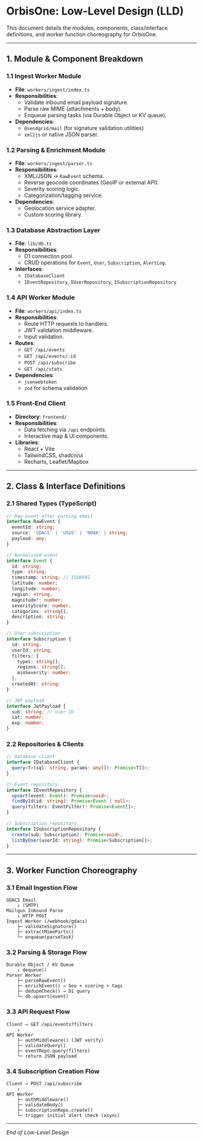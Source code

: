 # OrbisOne: Low-Level Design (LLD)

This document details the modules, components, class/interface definitions, and worker function choreography for OrbisOne.

---

## 1. Module & Component Breakdown

### 1.1 Ingest Worker Module
- **File**: `workers/ingest/index.ts`
- **Responsibilities**:
  - Validate inbound email payload signature.
  - Parse raw MIME (attachments + body).
  - Enqueue parsing tasks (via Durable Object or KV queue).
- **Dependencies**:
  - `@sendgrid/mail` (for signature validation utilities)
  - `xml2js` or native JSON parser.

### 1.2 Parsing & Enrichment Module
- **File**: `workers/ingest/parser.ts`
- **Responsibilities**:
  - XML/JSON → `RawEvent` schema.
  - Reverse geocode coordinates (GeoIP or external API).
  - Severity scoring logic.
  - Categorization/tagging service.
- **Dependencies**:
  - Geolocation service adapter.
  - Custom scoring library.

### 1.3 Database Abstraction Layer
- **File**: `lib/db.ts`
- **Responsibilities**:
  - D1 connection pool.
  - CRUD operations for `Event`, `User`, `Subscription`, `AlertLog`.
- **Interfaces**:
  - `IDatabaseClient`
  - `IEventRepository`, `IUserRepository`, `ISubscriptionRepository`

### 1.4 API Worker Module
- **File**: `workers/api/index.ts`
- **Responsibilities**:
  - Route HTTP requests to handlers.
  - JWT validation middleware.
  - Input validation.
- **Routes**:
  - `GET /api/events`
  - `GET /api/events/:id`
  - `POST /api/subscribe`
  - `GET /api/stats`
- **Dependencies**:
  - `jsonwebtoken`
  - `zod` for schema validation

### 1.5 Front-End Client
- **Directory**: `frontend/`
- **Responsibilities**:
  - Data fetching via `/api` endpoints.
  - Interactive map & UI components.
- **Libraries**:
  - React + Vite
  - TailwindCSS, shadcn/ui
  - Recharts, Leaflet/Mapbox

---

## 2. Class & Interface Definitions

### 2.1 Shared Types (TypeScript)

```ts
// Raw event after parsing email
interface RawEvent {
  eventId: string;
  source: 'GDACS' | 'USGS' | 'NOAA' | string;
  payload: any;
}

// Normalized event
interface Event {
  id: string;
  type: string;
  timestamp: string; // ISO8601
  latitude: number;
  longitude: number;
  region: string;
  magnitude?: number;
  severityScore: number;
  categories: string[];
  description: string;
}

// User subscription
interface Subscription {
  id: string;
  userId: string;
  filters: {
    types: string[];
    regions: string[];
    minSeverity: number;
  };
  createdAt: string;
}

// JWT payload
interface JwtPayload {
  sub: string; // user ID
  iat: number;
  exp: number;
}
```

### 2.2 Repositories & Clients

```ts
// Database client
interface IDatabaseClient {
  query<T>(sql: string, params: any[]): Promise<T[]>;
}

// Event repository
interface IEventRepository {
  upsert(event: Event): Promise<void>;
  findById(id: string): Promise<Event | null>;
  query(filters: EventFilter): Promise<Event[]>;
}

// Subscription repository
interface ISubscriptionRepository {
  create(sub: Subscription): Promise<void>;
  listByUser(userId: string): Promise<Subscription[]>;
}
```

---

## 3. Worker Function Choreography

### 3.1 Email Ingestion Flow

```text
GDACS Email
    ↓ (SMTP)
Mailgun Inbound Parse
    ↓ HTTP POST
Ingest Worker (/webhook/gdacs)
    ├─ validateSignature()
    ├─ extractMimeParts()
    └─ enqueue(parseTask)
```

### 3.2 Parsing & Storage Flow

```text
Durable Object / KV Queue
    ↓ dequeue()
Parser Worker
    ├─ parseRawEvent()
    ├─ enrichEvent() → Geo + scoring + tags
    ├─ dedupeCheck() → D1 query
    └─ db.upsert(event)
```

### 3.3 API Request Flow

```text
Client → GET /api/events?filters
    ↓
API Worker
    ├─ authMiddleware() (JWT verify)
    ├─ validateQuery()
    ├─ eventRepo.query(filters)
    └─ return JSON payload
```

### 3.4 Subscription Creation Flow

```text
Client → POST /api/subscribe
    ↓
API Worker
    ├─ authMiddleware()
    ├─ validateBody()
    ├─ subscriptionRepo.create()
    └─ trigger initial alert check (async)
```

---

*End of Low-Level Design*